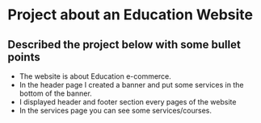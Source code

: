 # Project about an Education Website

## Described the project below with some bullet points

* The website is about Education e-commerce. 
* In the header page I created a banner and put some services in the bottom of the banner.
* I displayed header and footer section every pages of the website
* In the services page you can see some services/courses.
